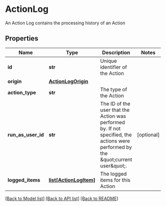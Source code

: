 # ActionLog

An Action Log contains the processing history of an Action

## Properties
Name | Type | Description | Notes
------------ | ------------- | ------------- | -------------
**id** | **str** | Unique identifier of the Action | 
**origin** | [**ActionLogOrigin**](ActionLogOrigin.md) |  | 
**action_type** | **str** | The type of the Action | 
**run_as_user_id** | **str** | The ID of the user that the Action was performed by.  If not specified, the actions were performed by the \&quot;current user\&quot;. | [optional] 
**logged_items** | [**list[ActionLogItem]**](ActionLogItem.md) | The logged items for this Action | 

[[Back to Model list]](../README.md#documentation-for-models) [[Back to API list]](../README.md#documentation-for-api-endpoints) [[Back to README]](../README.md)


